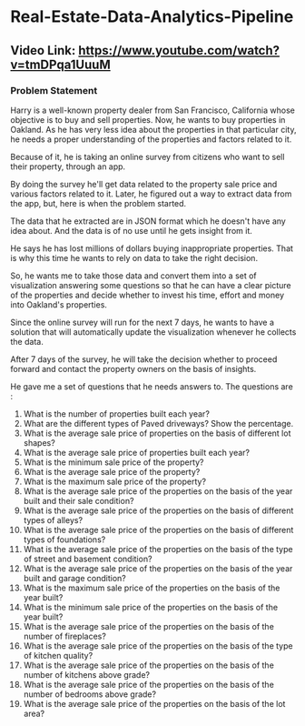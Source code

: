 # Real-Estate-Data-Analytics-Pipeline
## Video Link: https://www.youtube.com/watch?v=tmDPqa1UuuM
### Problem Statement
Harry is a well-known property dealer from San Francisco, California whose objective is to buy and sell properties. Now, he wants to buy properties in Oakland. As he has very less idea about the properties in that particular city, he needs a proper understanding of the properties and factors related to it. 

Because of it, he is taking an online survey from citizens who want to sell their property, through an app. 

By doing the survey he'll get data related to the property sale price and various factors related to it. Later, he figured out a way to extract data from the app, but, here is when the problem started.

The data that he extracted are in JSON format which he doesn't have any idea about. And the data is of no use until he gets insight from it.

He says he has lost millions of dollars buying inappropriate properties. That is why this time he wants to rely on data to take the right decision.

So, he wants me to take those data and convert them into a set of visualization answering some questions so that he can have a clear picture of the properties and decide whether to invest his time, effort and money into Oakland's properties.

Since the online survey will run for the next 7 days, he wants to have a solution that will automatically update the visualization whenever he collects the data.

After 7 days of the survey, he will take the decision whether to proceed forward and contact the property owners on the basis of insights.

 He gave me a set of questions that he needs answers to. The questions are :

1. What is the number of properties built each year?
2. What are the different types of Paved driveways? Show the percentage.
3. What is the average sale price of properties on the basis of different lot shapes?
4. What is the average sale price of properties built each year?
5. What is the minimum sale price of the property?
6. What is the average sale price of the property?
7. What is the maximum sale price of the property?
8. What is the average sale price of the properties on the basis of the year built and their sale condition?
9. What is the average sale price of the properties on the basis of different types of alleys?
10. What is the average sale price of the properties on the basis of different types of foundations?
11. What is the average sale price of the properties on the basis of the type of street and basement condition?
12. What is the average sale price of the properties on the basis of the year built and garage condition?
13. What is the maximum sale price of the properties on the basis of the year built?
14. What is the minimum sale price of the properties on the basis of the year built?
15. What is the average sale price of the properties on the basis of the number of fireplaces?
16. What is the average sale price of the properties on the basis of the type of kitchen quality?
17. What is the average sale price of the properties on the basis of the number of kitchens above grade?
18. What is the average sale price of the properties on the basis of the number of bedrooms above grade?
19. What is the average sale price of the properties on the basis of the lot area?

